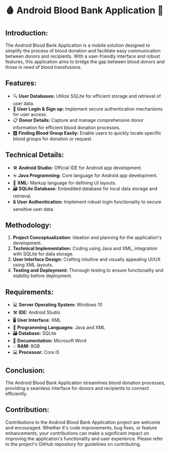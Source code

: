 # 🩸 Android Blood Bank Application 📱

## Introduction:
The Android Blood Bank Application is a mobile solution designed to simplify the process of blood donation and facilitate easy communication between donors and recipients. With a user-friendly interface and robust features, this application aims to bridge the gap between blood donors and those in need of blood transfusions.

## Features:
- 🔍 **User Databases:** Utilize SQLite for efficient storage and retrieval of user data.
- 🔐 **User Login & Sign up:** Implement secure authentication mechanisms for user access.
- 📋 **Donor Details:** Capture and manage comprehensive donor information for efficient blood donation processes.
- 🅱️ **Finding Blood Group Easily:** Enable users to quickly locate specific blood groups for donation or request.

## Technical Details:
- 🛠️ **Android Studio:** Official IDE for Android app development.
- ☕ **Java Programming:** Core language for Android app development.
- 📄 **XML:** Markup language for defining UI layouts.
- 🗃️ **SQLite Database:** Embedded database for local data storage and retrieval.
- 🔒 **User Authentication:** Implement robust login functionality to secure sensitive user data.

## Methodology:
1. **Project Conceptualization:** Ideation and planning for the application's development.
2. **Technical Implementation:** Coding using Java and XML, integration with SQLite for data storage.
3. **User Interface Design:** Crafting intuitive and visually appealing UI/UX using XML layouts.
4. **Testing and Deployment:** Thorough testing to ensure functionality and stability before deployment.

## Requirements:
- 💻 **Server Operating System:** Windows 10
- 🛠️ **IDE:** Android Studio
- 🖥️ **User Interface:** XML
- 💾 **Programming Languages:** Java and XML
- 🗃️ **Database:** SQLite
- 📝 **Documentation:** Microsoft Word
- 💡 **RAM:** 8GB
- 💻 **Processor:** Core i5

## Conclusion:
The Android Blood Bank Application streamlines blood donation processes, providing a seamless interface for donors and recipients to connect efficiently.


## Contribution:
Contributions to the Android Blood Bank Application project are welcome and encouraged. Whether it's code improvements, bug fixes, or feature enhancements, your contributions can make a significant impact on improving the application's functionality and user experience. Please refer to the project's GitHub repository for guidelines on contributing.
